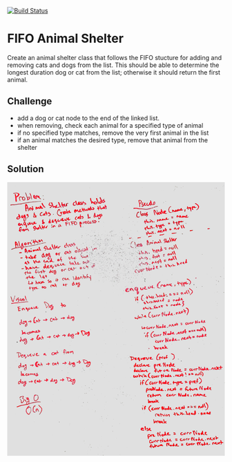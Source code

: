 [![Build Status](https://travis-ci.com/pdkim/data-structure-and-algorithms.svg?branch=fifo_animal_shelter)](https://travis-ci.com/pdkim/data-structure-and-algorithms)

# FIFO Animal Shelter
Create an animal shelter class that follows the FIFO stucture for adding and removing cats and dogs from the list.  This should be able to determine the longest duration dog or cat from the list; otherwise it should return the first animal.

## Challenge
- add a dog or cat node to the end of the linked list.
- when removing, check each animal for a specified type of animal
- if no specified type matches, remove the very first animal in the list
- if an animal matches the desired type, remove that animal from the shelter

## Solution
![whiteboard](assets/fifo_animal_shelter.JPG)
